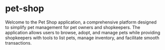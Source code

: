 # pet-shop

Welcome to the Pet Shop application, a comprehensive platform designed to simplify pet management for pet owners and shopkeepers. The application allows users to browse, adopt, and manage pets while providing shopkeepers with tools to list pets, manage inventory, and facilitate smooth transactions.

